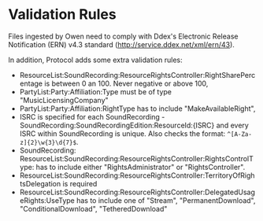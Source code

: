 # Validation Rules

Files ingested by Owen need to comply with Ddex's Electronic Release Notification (ERN) v4.3 standard (http://service.ddex.net/xml/ern/43). 

In addition, Protocol adds some extra validation rules:
- ResourceList:SoundRecording:ResourceRightsController:RightSharePercentage is between 0 an 100. Never negative or above 100,
- PartyList:Party:Affiliation:Type must be of type "MusicLicensingCompany"
- PartyList:Party:Affiliation:RightType has to include "MakeAvailableRight",
- ISRC is specified for each SoundRecording - SoundRecording:SoundRecordingEdition:ResourceId:{ISRC} and every ISRC within SoundRecording is unique. Also checks the format: `^[A-Za-z]{2}\w{3}\d{7}$`.  
- SoundRecording: ResourceList:SoundRecording:ResourceRightsController:RightsControlType: has to include either "RightsAdministrator" or "RightsController".
- ResourceList:SoundRecording:ResourceRightsController:TerritoryOfRightsDelegation is required
- ResourceList:SoundRecording:ResourceRightsController:DelegatedUsageRights:UseType has to include one of "Stream", "PermanentDownload", "ConditionalDownload", "TetheredDownload"
